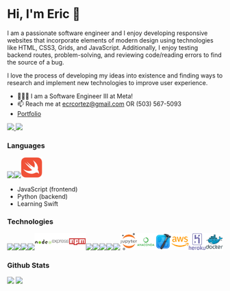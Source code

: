 <!-- ## Hi, I'm Eric 👋 

I am a passionate software engineer and I enjoy developing responsive 
websites that incorporate elements of modern design using technologies 
like HTML, CSS3, Grids, and JavaScript. Additionally, I enjoy testing 
backend routes, problem-solving, and using console logs/reading 
errors to find the source of a bug.

I love the process of developing my ideas into existence and finding ways 
to research and implement new technologies to improve user experience. 

- 👨🏻‍💻 I am a Frontend Developer II at Meta!
- 📫 Reach me at ecrcortez@gmail.com OR (503) 567-5093
- Find me on [Linkedin](https://www.linkedin.com/in/eric-cortez-0101/) or [AngelList](https://angel.co/u/eric-cortez-2)
- [Portfolio](https://eric-cortez.github.io/)

![Anurag's GitHub stats](https://github-readme-stats.vercel.app/api?username=Eric-Cortez)](https://github.com/Eric-Cortez/github-readme-stats)
![Anurag's GitHub stats](https://github-readme-stats.vercel.app/api?username=Eric-Cortez&show_icons=true&theme=radical)


### Technologies 
<img 
src="https://cdn.jsdelivr.net/gh/devicons/devicon/icons/react/react-original.svg" height=40/><img 
src="https://cdn.jsdelivr.net/gh/devicons/devicon/icons/redux/redux-original.svg" height=40/><img 
src="https://cdn.jsdelivr.net/gh/devicons/devicon/icons/flask/flask-original.svg" height=40/><img src="https://cdn.jsdelivr.net/gh/devicons/devicon/icons/postgresql/postgresql-original.svg"  height=40/><img src="https://cdn.jsdelivr.net/gh/devicons/devicon/icons/sqlalchemy/sqlalchemy-original.svg"  height=40/><img  
src="https://cdn.jsdelivr.net/gh/devicons/devicon/icons/css3/css3-original.svg"  height=40/><img  
src="https://cdn.jsdelivr.net/gh/devicons/devicon/icons/html5/html5-original.svg"  height=40/><img  
src="https://cdn.jsdelivr.net/gh/devicons/devicon/icons/git/git-original.svg"  height=40/><img  
src="https://cdn.jsdelivr.net/gh/devicons/devicon/icons/vscode/vscode-original.svg"  height=40/>


 React | Redux | Flask | Postgres |SQLAlchemy | Alembic | CSS | Git | Node.js | NPM | HTML / JSX | Heroku | Anaconda | Sphinx | Docusaurus | Jupyter Notebook | IPywidgets | Anacond 

### Languages 
<img  src="https://cdn.jsdelivr.net/gh/devicons/devicon/icons/javascript/javascript-original.svg"  height=40/><img
src="https://cdn.jsdelivr.net/gh/devicons/devicon/icons/python/python-original.svg" height=50/>
* JavaScript (frontend)
* Python (backend)
 -->

<div align='center'>
 
</div>

<div>
  <h1>Hi, I'm Eric 👋 </h1>

I am a passionate software engineer and I enjoy developing responsive 
websites that incorporate elements of modern design using technologies 
like HTML, CSS3, Grids, and JavaScript. Additionally, I enjoy testing 
backend routes, problem-solving, and reviewing code/reading 
errors to find the source of a bug.

I love the process of developing my ideas into existence and finding ways 
to research and implement new technologies to improve user experience. 
 
<!-- ![visitor badge](https://visitor-badge.glitch.me/badge?page_id=Eric-Cortez.visitor-badge) -->
 
- 👨🏻‍💻 I am a Software Engineer III at Meta!
- 📫 Reach me at ecrcortez@gmail.com OR (503) 567-5093
- [Portfolio](https://eric-cortez.github.io/)
<a href="https://www.linkedin.com/in/eric-cortez-0101/" target="_blank">
   <img src="https://img.shields.io/badge/LinkedIn-blue?style=for-the-badge&logo=linkedin&logoColor=white">
 </img>
 </a><a href="https://angel.co/u/eric-cortez-2" target="_blank">
   <img src=https://img.shields.io/badge/AngelList-%23D4D4D4.svg?style=for-the-badge&logo=AngelList&logoColor=black>
 </img>
 </a>


</div>

### Languages 
<img  src="https://cdn.jsdelivr.net/gh/devicons/devicon/icons/javascript/javascript-original.svg"  height=50/><img
src="https://cdn.jsdelivr.net/gh/devicons/devicon/icons/python/python-original.svg" height=50/><img
src="https://github.com/devicons/devicon/blob/master/icons/swift/swift-original.svg" height=50/>

* JavaScript (frontend)
* Python (backend)
* Learning Swift 

### Technologies 
<img src="https://cdn.jsdelivr.net/gh/devicons/devicon/icons/react/react-original.svg" height=40/><img 
src="https://cdn.jsdelivr.net/gh/devicons/devicon/icons/redux/redux-original.svg" height=40/><img 
src="https://cdn.jsdelivr.net/gh/devicons/devicon/icons/css3/css3-original.svg"  height=40/><img  
src="https://cdn.jsdelivr.net/gh/devicons/devicon/icons/html5/html5-original.svg"  height=40/><img 
src="https://github.com/devicons/devicon/blob/master/icons/nodejs/nodejs-original-wordmark.svg" height="40"/><img             src="https://github.com/devicons/devicon/blob/master/icons/express/express-original-wordmark.svg" height=40/><img
src="https://github.com/devicons/devicon/blob/master/icons/npm/npm-original-wordmark.svg" height="40"/><img 
src="https://cdn.jsdelivr.net/gh/devicons/devicon/icons/postgresql/postgresql-original.svg"  height=40/><img src="https://cdn.jsdelivr.net/gh/devicons/devicon/icons/sqlalchemy/sqlalchemy-original.svg"  height=40/><img   
src="https://cdn.jsdelivr.net/gh/devicons/devicon/icons/git/git-original.svg"  height=40/><img  
src="https://cdn.jsdelivr.net/gh/devicons/devicon/icons/vscode/vscode-original.svg"  height=40/><img src="https://cdn.jsdelivr.net/gh/devicons/devicon/icons/flask/flask-original.svg" height="40"/><img src="https://github.com/devicons/devicon/blob/master/icons/jupyter/jupyter-original-wordmark.svg" height="40"/><img src="https://github.com/devicons/devicon/blob/master/icons/anaconda/anaconda-original-wordmark.svg" height="40"/><img src="https://github.com/devicons/devicon/blob/master/icons/xcode/xcode-original.svg" height="40"/><img src="https://github.com/devicons/devicon/blob/master/icons/amazonwebservices/amazonwebservices-plain-wordmark.svg" height="40"/><img src="https://github.com/devicons/devicon/blob/master/icons/heroku/heroku-original-wordmark.svg" height="40"/><img src="https://github.com/devicons/devicon/blob/master/icons/docker/docker-original-wordmark.svg" height="40"/>




<!--  React | Redux | CSS | HTML / JSX | Node.js |  Flask | Postgres | SQLAlchemy | Alembic |  Git | 
 NPM |  Heroku | Anaconda | Sphinx | Docusaurus | Jupyter Notebook | IPywidgets | Anacond  -->

<div align='center'>

</div>

</div>

### Github Stats

<p>
<img height="180em" src="https://github-readme-stats.vercel.app/api?username=Eric-Cortez&count_private=true&show_icons=true&theme=radical"/>
<img height="180em" src="https://github-readme-stats.vercel.app/api/top-langs?username=Eric-Cortez&show_icons=true&locale=en&layout=compact&theme=radical"/>
</p>
 
<!-- ### Projects

 [![Readme Card](https://github-readme-stats.vercel.app/api/pin/?username=Eric-Cortez&repo=edcGear&theme=gotham&card_width=500)](https://github.com/Eric-Cortez/edcGear)
 [![Readme Card](https://github-readme-stats.vercel.app/api/pin/?username=Eric-Cortez&repo=LodgeINN&&count_private=true&include_all_commits=true&theme=gotham&card_width=500)](https://github.com/Eric-Cortez/LodgeINN)
  [![Readme Card](https://github-readme-stats.vercel.app/api/pin/?username=k-dodsonknapp&repo=Cara&theme=gotham&card_width=100)](https://github.com/k-dodsonknapp/Cara)
 [![Readme Card](https://github-readme-stats.vercel.app/api/pin/?username=gitxandalf&repo=gameZ&&count_private=true&include_all_commits=true&theme=gotham&card_width=100)](https://github.com/gitxandalf/gameZ) -->
